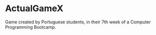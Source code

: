# ActualGameX

Game created by Portuguese students, in their 7th week of a Computer Programming Bootcamp.